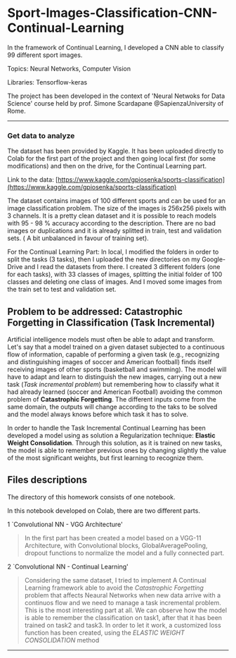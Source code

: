 # Sport-Images-Classification-CNN-Continual-Learning
In the framework of Continual Learning, I developed a CNN able to classify 99 different sport images.

Topics: Neural Networks, Computer Vision

Libraries: Tensorflow-keras

The project has been developed in the context of 'Neural Netwoks for Data Science' course held by prof. Simone Scardapane @SapienzaUniversity of Rome.

**********************

### Get data to analyze
The dataset has been provided by Kaggle. It has been uploaded directly to Colab for the first part of the project
and then going local first (for some modifications) and then on the drive, for the Continual Learning part.

Link to the data: [https://www.kaggle.com/gpiosenka/sports-classification](https://www.kaggle.com/gpiosenka/sports-classification)

The dataset contains images of 100 different sports and can be used for an image classification problem. The size of the images is 256x256 pixels with 3 channels. 
It is a pretty clean dataset and it is possible to reach models with 95 - 98 % accuracy according to the description. 
There are no bad images or duplications and it is already splitted in train, test and validation sets. ( A bit unbalanced in favour of training set).

For the Continual Learning Part:
In local, I modified the folders in order to split the tasks (3 tasks), then I uploaded the new directories on my Google-Drive and I read the datasets from there.
I created 3 different folders (one for each tasks), with 33 classes of images, 
splitting the initial folder of 100 classes and deleting one class of images. And I moved some images from the train set to test and validation set.

## Problem to be addressed: Catastrophic Forgetting in Classification (Task Incremental)

Artificial intelligence models must often be able to adapt and transform. Let's say that a model trained on a given dataset subjected
to a continuous flow of information, capable of performing a given task (e.g., recognizing and distinguishing images of soccer and American football) 
finds itself receiving images of other sports (basketball and swimming).
The model will have to adapt and learn to distinguish the new images, carrying out a new task (*Task incremental problem*)
but remembering how to classify what it had already learned (soccer and American Football) avoiding the common problem of **Catastrophic Forgetting**.
The different inputs come from the same domain, the outputs will change according to the taks to be solved and
the model always knows before which task it has to solve.

In order to handle the Task Incremental Continual Learning has been developed a model using as solution a Regularization technique: **Elastic Weight Consolidation**.
Through this solution, as it is trained on new tasks, the model is able to remember previous ones by changing slightly
the value of the most significant weights, but first learning to recognize them.

## Files descriptions
The directory of this homework consists of one notebook.

In this notebook developed on Colab, there are two different parts.

1 `Convolutional NN - VGG Architecture'
> In the first part has been created a model based on a VGG-11 Architecture, with Convolutional blocks, GlobalAveragePooling,
> dropout functions to normalize the model and a fully connected part.

2 `Convolutional NN - Continual Learning'
> Considering the same dataset, I tried to implement A Continual Learning framework able to avoid the *Catastrophic Forgetting* problem
> that affects Neaural Networks when new data arrive with a continuos flow and we need to manage a task incremental problem. This is the most interesting part
> at all. We can observe how the model is able to remember the classification on task1, after that it has been trained on task2 and task3. 
> In order to let it work, a customized loss function has been created, using the *ELASTIC WEIGHT CONSOLIDATION* method

**********************

